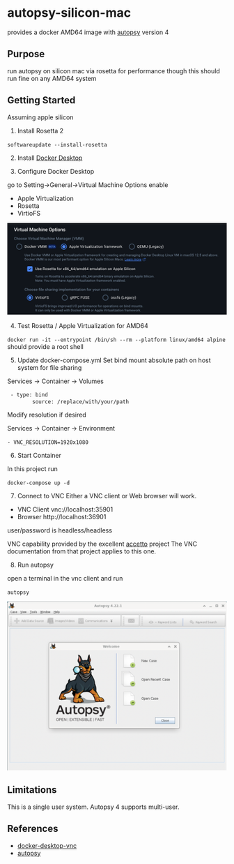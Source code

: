 # autopsy-silicon-mac
provides a docker AMD64 image with [autopsy](https://www.autopsy.com) version 4

## Purpose
run autopsy on silicon mac via rosetta for performance
though this should run fine on any AMD64 system

## Getting Started
Assuming apple silicon

1. Install Rosetta 2

`softwareupdate --install-rosetta`

2. Install [Docker Desktop](https://docs.docker.com/get-started/introduction/get-docker-desktop/)

3. Configure Docker Desktop

go to Setting->General->Virtual Machine Options
enable 
* Apple Virtualization
* Rosetta
* VirtioFS

![Alt text](./images/docker-desktop-configuration.png)

4. Test Rosetta / Apple Virtualization for AMD64

`docker run -it --entrypoint /bin/sh --rm --platform linux/amd64 alpine`
should provide a root shell

5. Update docker-compose.yml 
Set bind mount absolute path on host system for file sharing

Services -> Container -> Volumes 

```
 - type: bind
        source: /replace/with/your/path 
```

Modify resolution if desired

Services -> Container -> Environment

`- VNC_RESOLUTION=1920x1080`

6. Start Container

In this project run

`docker-compose up -d`

7. Connect to VNC
Either a VNC client or Web browser will work.

* VNC Client vnc://localhost:35901
* Browser   http://localhost:36901

user/password is headless/headless

VNC capability provided by the excellent [accetto](https://hub.docker.com/r/accetto/ubuntu-vnc-xfce-firefox-g3) project
The VNC documentation from that project applies to this one.  

8. Run autopsy

open a terminal in the vnc client and run

`autopsy`

![Alt text](./images/autopsy.png)

## Limitations

This is a single user system. Autopsy 4 supports multi-user.

## References

* [docker-desktop-vnc](https://hub.docker.com/r/elestio/docker-desktop-vnc)
* [autopsy](https://www.autopsy.com)
